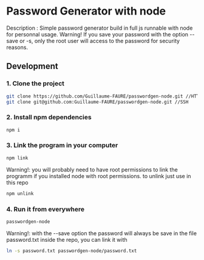 # Password Generator with node

Description : Simple password generator build in full js runnable with node for personnal usage.
Warning! If you save your password with the option --save or -s, only the root user will access to the password for security reasons.

## Development

### 1. Clone the project
```sh
git clone https://github.com/Guillaume-FAURE/passwordgen-node.git //HTTPS
git clone git@github.com:Guillaume-FAURE/passwordgen-node.git //SSH
```
### 2. Install npm dependencies
```sh
npm i
```
### 3. Link the program in your computer
```sh
npm link
```
Warning!: you will probably need to have root permissions to link the programm if you installed node with root permissions.
to unlink just use in this repo
```sh
npm unlink
```
### 4. Run it from everywhere
```sh
passwordgen-node
```
Warning!: with the --save option the password will always be save in the file password.txt inside the repo, you can link it with
```sh
ln -s password.txt passwordgen-node/password.txt
```